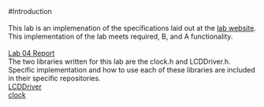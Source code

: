 #Introduction<br>
<br>
This lab is an implemenation of the specifications laid out at the [lab website](ece382.com/labs/lab4/index.html).  This implementation of the lab meets required, B, and A functionality.<br>
<br>
[Lab 04 Report](https://github.com/KevinCooper/report.md)
<br>
The two libraries written for this lab are the clock.h and LCDDriver.h.  Specific implementation and how to use each of these libraries are included in their specific repositories.<br>
[LCDDriver](https://github.com/KevinCooper/LCDDriver/)<br>
[clock](https://github.com/KevinCooper/clock/)
